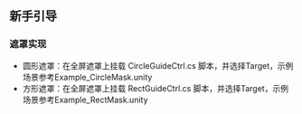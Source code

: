 ## 新手引导

### 遮罩实现

* 圆形遮罩：在全屏遮罩上挂载 CircleGuideCtrl.cs 脚本，并选择Target，示例场景参考Example_CircleMask.unity
* 方形遮罩：在全屏遮罩上挂载 RectGuideCtrl.cs 脚本，并选择Target，示例场景参考Example_RectMask.unity